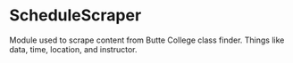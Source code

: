 # ScheduleScraper
Module used to scrape content from Butte College class finder. Things like data, time, location, and instructor.
